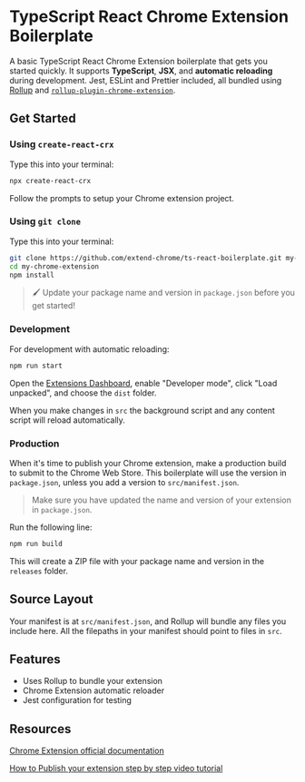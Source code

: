 # TypeScript React Chrome Extension Boilerplate

A basic TypeScript React Chrome Extension boilerplate that gets you started quickly. It supports **TypeScript**, **JSX**, and **automatic reloading** during development. Jest, ESLint and Prettier included, all bundled using [Rollup](https://rollupjs.org/guide/en/) and [`rollup-plugin-chrome-extension`](https://extend-chrome.dev/rollup-plugin).

## Get Started

### Using `create-react-crx`

Type this into your terminal:

```sh
npx create-react-crx
```

Follow the prompts to setup your Chrome extension project.

### Using `git clone`

Type this into your terminal:

```sh
git clone https://github.com/extend-chrome/ts-react-boilerplate.git my-chrome-extension
cd my-chrome-extension
npm install
```

> 🖌️ Update your package name and version in `package.json` before you get started!

### Development

For development with automatic reloading:

```sh
npm run start
```

Open the [Extensions Dashboard](chrome://extensions), enable "Developer mode", click "Load unpacked", and choose the `dist` folder.

When you make changes in `src` the background script and any content script will reload automatically.

### Production

When it's time to publish your Chrome extension, make a production build to submit to the Chrome Web Store. This boilerplate will use the version in `package.json`, unless you add a version to `src/manifest.json`.

> Make sure you have updated the name and version of your extension in `package.json`.

Run the following line:

```sh
npm run build
```

This will create a ZIP file with your package name and version in the `releases`
folder.

## Source Layout

Your manifest is at `src/manifest.json`, and Rollup will bundle any files you
include here. All the filepaths in your manifest should point to files in `src`.

## Features

- Uses Rollup to bundle your extension
- Chrome Extension automatic reloader
- Jest configuration for testing

## Resources

[Chrome Extension official documentation](https://developer.chrome.com/docs/webstore/)

[How to Publish your extension step by step video tutorial](https://www.youtube.com/playlist?list=PLYlOQabA4Mm0bPiMKIBMgZK0u2jbYsrC6)

